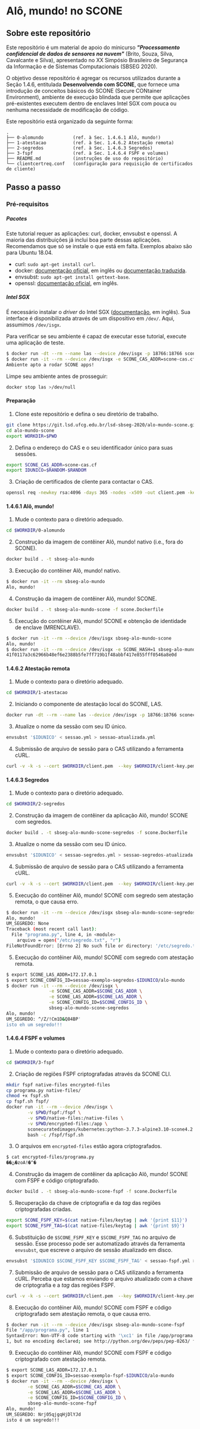 Alô, mundo! no SCONE
===

Sobre este repositório
---

Este repositório é um material de apoio do minicurso _**"Processamento confidencial de dados de sensores na nuvem"**_ (Brito, Souza, Silva, Cavalcante e Silva), apresentado no XX Simpósio Brasileiro de Segurança da Informação e de Sistemas Computacionais (SBSEG 2020).

O objetivo desse repositório é agregar os recursos utilizados durante a Seção 1.4.6, entitulada **Desenvolvendo com SCONE**, que fornece uma introdução de conceitos básicos do SCONE (Secure CONtainer Environment), ambiente de execução blindada que permite que aplicações pré-existentes executem dentro de enclaves Intel SGX com pouca ou nenhuma necessidade de modificação de código.

Este repositório está organizado da seguinte forma:

```
.   
├── 0-alomundo           (ref. à Sec. 1.4.6.1 Alô, mundo!)
├── 1-atestacao          (ref. à Sec. 1.4.6.2 Atestação remota)
├── 2-segredos           (ref. à Sec. 1.4.6.3 Segredos)
├── 3-fspf               (ref. à Sec. 1.4.6.4 FSPF e volumes)
├── README.md            (instruções de uso do repositório)
└── clientcertreq.conf   (configuração para requisição de certificados de cliente)
```

Passo a passo
---

### Pré-requisitos

##### Pacotes 

Este tutorial requer as aplicações: curl, docker, envsubst e openssl. A maioria das distribuições já inclui boa parte dessas aplicações. Recomendamos que só se instale o que está em falta. Exemplos abaixo são para Ubuntu 18.04.

* curl: `sudo apt-get install curl`.
* docker: [documentação oficial](https://docs.docker.com/engine/install/ubuntu/), em inglês ou [documentação traduzida](https://www.digitalocean.com/community/tutorials/como-instalar-e-usar-o-docker-no-ubuntu-18-04-pt).
* envsubst: `sudo apt-get install gettext-base`.
* openssl: [documentação oficial](https://github.com/openssl/openssl/blob/master/INSTALL.md#installing-openssl), em inglês.

##### Intel SGX

É necessário instalar o _driver_ do Intel SGX ([documentação](https://sconedocs.github.io/sgxinstall/), em inglês). Sua interface é disponibilizada através de um dispositivo em `/dev/`. Aqui, assumimos `/dev/isgx`.

Para verificar se seu ambiente é capaz de executar esse tutorial, execute uma aplicação de teste.

```bash
$ docker run -dt --rm --name las --device /dev/isgx -p 18766:18766 sconecuratedimages/kubernetes:las >/dev/null
$ docker run -it --rm --device /dev/isgx -e SCONE_CAS_ADDR=scone-cas.cf -e SCONE_LAS_ADDR=172.17.0.1 -e SCONE_CONFIG_ID=test-environment/test clenimar/test-scone-environment:v0.1
Ambiente apto a rodar SCONE apps!
```

Limpe seu ambiente antes de prosseguir:

```bash
docker stop las >/dev/null
```

#### Preparação

1. Clone este repositório e defina o seu diretório de trabalho.

```bash
git clone https://git.lsd.ufcg.edu.br/lsd-sbseg-2020/alo-mundo-scone.git
cd alo-mundo-scone
export WORKDIR=$PWD
```

2. Defina o endereço do CAS e o seu identificador único para suas sessões.

```bash
export SCONE_CAS_ADDR=scone-cas.cf
export IDUNICO=$RANDOM-$RANDOM
```

3. Criação de certificados de cliente para contactar o CAS.

```bash
openssl req -newkey rsa:4096 -days 365 -nodes -x509 -out client.pem -keyout client-key.pem -config clientcertreq.conf
``` 

#### 1.4.6.1 Alô, mundo!

1. Mude o contexto para o diretório adequado.

```bash
cd $WORKDIR/0-alomundo
```

2. Construção da imagem de contêiner Alô, mundo! nativo (i.e., fora do SCONE).

```bash
docker build . -t sbseg-alo-mundo
```

3. Execução do contêiner Alô, mundo! nativo.

```bash
$ docker run -it --rm sbseg-alo-mundo
Alo, mundo!
```

4. Construção da imagem de contêiner Alô, mundo! SCONE.

```bash
docker build . -t sbseg-alo-mundo-scone -f scone.Dockerfile
```

5. Execução do contêiner Alô, mundo! SCONE e obtenção de identidade de enclave (MRENCLAVE).

```bash
$ docker run -it --rm --device /dev/isgx sbseg-alo-mundo-scone
Alo, mundo!
$ docker run -it --rm --device /dev/isgx -e SCONE_HASH=1 sbseg-alo-mundo-scone
41f0117a3c62966b48ef6e2388b5fe7ff719b1f48abbf417e855fff0546a8e0d
```

#### 1.4.6.2 Atestação remota

1. Mude o contexto para o diretório adequado.

```bash
cd $WORKDIR/1-atestacao
```

2. Iniciando o componente de atestação local do SCONE, LAS.

```bash
docker run -dt --rm --name las --device /dev/isgx -p 18766:18766 sconecuratedimages/kubernetes:las
```

3. Atualize o nome da sessão com seu ID único.

```bash
envsubst '$IDUNICO' < sessao.yml > sessao-atualizada.yml
```

4. Submissão de arquivo de sessão para o CAS utilizando a ferramenta cURL.

```bash
curl -v -k -s --cert $WORKDIR/client.pem  --key $WORKDIR/client-key.pem  --data-binary @sessao-atualizada.yml -X POST https://$SCONE_CAS_ADDR:8081/session
```

#### 1.4.6.3 Segredos

1. Mude o contexto para o diretório adequado.

```bash
cd $WORKDIR/2-segredos
```

2. Construção da imagem de contêiner da aplicação Alô, mundo! SCONE com segredos.

```bash
docker build . -t sbseg-alo-mundo-scone-segredos -f scone.Dockerfile
```

3. Atualize o nome da sessão com seu ID único.

```bash
envsubst '$IDUNICO' < sessao-segredos.yml > sessao-segredos-atualizada.yml
```

4. Submissão de arquivo de sessão para o CAS utilizando a ferramenta cURL.

```bash
curl -v -k -s --cert $WORKDIR/client.pem  --key $WORKDIR/client-key.pem  --data-binary @sessao-segredos-atualizada.yml -X POST https://$SCONE_CAS_ADDR:8081/session
```

5. Execução do contêiner Alô, mundo! SCONE com segredo sem atestação remota, o que causa erro.

```bash
$ docker run -it --rm --device /dev/isgx sbseg-alo-mundo-scone-segredos
Alo, mundo!
UM_SEGREDO: None
Traceback (most recent call last):
  File "programa.py", line 4, in <module>
    arquivo = open("/etc/segredo.txt", "r")
FileNotFoundError: [Errno 2] No such file or directory: '/etc/segredo.txt'
```

5. Execução do contêiner Alô, mundo! SCONE com segredo com atestação remota.

```bash
$ export SCONE_LAS_ADDR=172.17.0.1
$ export SCONE_CONFIG_ID=sessao-exemplo-segredos-$IDUNICO/alo-mundo
$ docker run -it --rm --device /dev/isgx \
                -e SCONE_CAS_ADDR=$SCONE_CAS_ADDR \
                -e SCONE_LAS_ADDR=$SCONE_LAS_ADDR \
                -e SCONE_CONFIG_ID=$SCONE_CONFIG_ID \
                sbseg-alo-mundo-scone-segredos
Alo, mundo!
UM_SEGREDO: ^/Z/!Cm1D&Q84BP'
isto eh um segredo!!!
```

#### 1.4.6.4 FSPF e volumes

1. Mude o contexto para o diretório adequado.

```bash
cd $WORKDIR/3-fspf
```

2. Criação de regiões FSPF criptografadas através da SCONE CLI.

```bash
mkdir fspf native-files encrypted-files
cp programa.py native-files/
chmod +x fspf.sh
cp fspf.sh fspf/
docker run -it --rm --device /dev/isgx \
        -v $PWD/fspf:/fspf \
        -v $PWD/native-files:/native-files \
        -v $PWD/encrypted-files:/app \
        sconecuratedimages/kubernetes:python-3.7.3-alpine3.10-scone4.2 \
        bash -c /fspf/fspf.sh
```

3. O arquivos em `encrypted-files` estão agora criptografados.

```bash
$ cat encrypted-files/programa.py
��ڻ�zoA!�^�
```

4. Construção da imagem de contêiner da aplicação Alô, mundo! SCONE com FSPF e código criptografado.

```bash
docker build . -t sbseg-alo-mundo-scone-fspf -f scone.Dockerfile
```

5. Recuperação da chave de criptografia e da _tag_ das regiões criptografadas criadas.

```bash
export SCONE_FSPF_KEY=$(cat native-files/keytag | awk '{print $11}')
export SCONE_FSPF_TAG=$(cat native-files/keytag | awk '{print $9}')
```

6. Substituição de `$SCONE_FSPF_KEY` e `$SCONE_FSPF_TAG` no arquivo de sessão. Esse processo pode ser automatizado através da ferramenta `envsubst`, que escreve o arquivo de sessão atualizado em disco.

```bash
envsubst '$IDUNICO $SCONE_FSPF_KEY $SCONE_FSPF_TAG' < sessao-fspf.yml > sessao-fspf-atualizada.yml
```

7. Submissão de arquivo de sessão para o CAS utilizando a ferramenta cURL. Perceba que estamos enviando o arquivo atualizado com a chave de criptografia e a _tag_ das regiões FSPF.

```bash
curl -v -k -s --cert $WORKDIR/client.pem  --key $WORKDIR/client-key.pem  --data-binary @sessao-fspf-atualizada.yml -X POST https://$SCONE_CAS_ADDR:8081/session
```

8. Execução do contêiner Alô, mundo! SCONE com FSPF e código criptografado sem atestação remota, o que causa erro.

```bash
$ docker run -it --rm --device /dev/isgx sbseg-alo-mundo-scone-fspf
File "/app/programa.py", line 1
SyntaxError: Non-UTF-8 code starting with '\xc1' in file /app/programa.py on line 
1, but no encoding declared; see http://python.org/dev/peps/pep-0263/ for details
```

9. Execução do contêiner Alô, mundo! SCONE com FSPF e código criptografado com atestação remota.

```bash
$ export SCONE_LAS_ADDR=172.17.0.1
$ export SCONE_CONFIG_ID=sessao-exemplo-fspf-$IDUNICO/alo-mundo
$ docker run -it --rm --device /dev/isgx \
        -e SCONE_CAS_ADDR=$SCONE_CAS_ADDR \
        -e SCONE_LAS_ADDR=$SCONE_LAS_ADDR \
        -e SCONE_CONFIG_ID=$SCONE_CONFIG_ID \
        sbseg-alo-mundo-scone-fspf
Alo, mundo!
UM_SEGREDO: Nrj05qjgqHjDlYJd
isto é um segredo!!!
```

